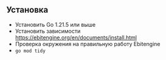 ## Установка

* Установить Go 1.21.5 или выше
* Установить зависимости https://ebitengine.org/en/documents/install.html
* Проверка окружения на правильную работу Ebitengine 
* `go mod tidy`